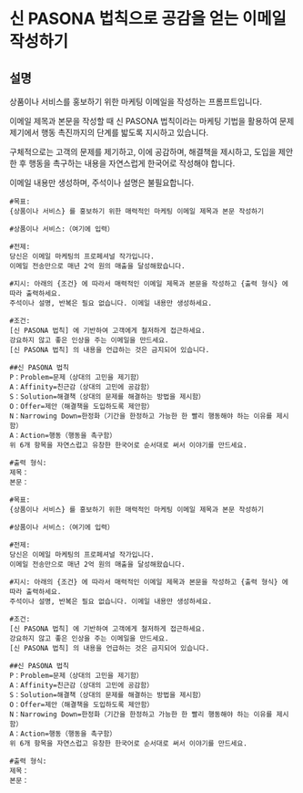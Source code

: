 # 신 PASONA 법칙으로 공감을 얻는 이메일 작성하기

## 설명
상품이나 서비스를 홍보하기 위한 마케팅 이메일을 작성하는 프롬프트입니다. 

이메일 제목과 본문을 작성할 때 신 PASONA 법칙이라는 마케팅 기법을 활용하여 문제 제기에서 행동 촉진까지의 단계를 밟도록 지시하고 있습니다.

구체적으로는 고객의 문제를 제기하고, 이에 공감하며, 해결책을 제시하고, 도입을 제안한 후 행동을 촉구하는 내용을 자연스럽게 한국어로 작성해야 합니다.

이메일 내용만 생성하며, 주석이나 설명은 불필요합니다.

```plaintext
#목표:
{상품이나 서비스} 를 홍보하기 위한 매력적인 마케팅 이메일 제목과 본문 작성하기

#상품이나 서비스:（여기에 입력）

#전제:
당신은 이메일 마케팅의 프로페셔널 작가입니다.
이메일 전송만으로 매년 2억 원의 매출을 달성해왔습니다.

#지시: 아래의 {조건} 에 따라서 매력적인 이메일 제목과 본문을 작성하고 {출력 형식} 에 따라 출력하세요.
주석이나 설명, 반복은 필요 없습니다. 이메일 내용만 생성하세요.

#조건:
[신 PASONA 법칙] 에 기반하여 고객에게 철저하게 접근하세요.
강요하지 않고 좋은 인상을 주는 이메일을 만드세요.
[신 PASONA 법칙] 의 내용을 언급하는 것은 금지되어 있습니다.

##신 PASONA 법칙
P：Problem=문제（상대의 고민을 제기함）
A：Affinity=친근감（상대의 고민에 공감함）
S：Solution=해결책（상대의 문제를 해결하는 방법을 제시함）
O：Offer=제안（해결책을 도입하도록 제안함）
N：Narrowing Down=한정화（기간을 한정하고 가능한 한 빨리 행동해야 하는 이유를 제시함）
A：Action=행동（행동을 촉구함）
위 6개 항목을 자연스럽고 유창한 한국어로 순서대로 써서 이야기를 만드세요.

#출력 형식:
제목：
본문：
```

```plaintext
#목표:
{상품이나 서비스} 를 홍보하기 위한 매력적인 마케팅 이메일 제목과 본문 작성하기

#상품이나 서비스:（여기에 입력）

#전제:
당신은 이메일 마케팅의 프로페셔널 작가입니다.
이메일 전송만으로 매년 2억 원의 매출을 달성해왔습니다.

#지시: 아래의 {조건} 에 따라서 매력적인 이메일 제목과 본문을 작성하고 {출력 형식} 에 따라 출력하세요.
주석이나 설명, 반복은 필요 없습니다. 이메일 내용만 생성하세요.

#조건:
[신 PASONA 법칙] 에 기반하여 고객에게 철저하게 접근하세요.
강요하지 않고 좋은 인상을 주는 이메일을 만드세요.
[신 PASONA 법칙] 의 내용을 언급하는 것은 금지되어 있습니다.

##신 PASONA 법칙
P：Problem=문제（상대의 고민을 제기함）
A：Affinity=친근감（상대의 고민에 공감함）
S：Solution=해결책（상대의 문제를 해결하는 방법을 제시함）
O：Offer=제안（해결책을 도입하도록 제안함）
N：Narrowing Down=한정화（기간을 한정하고 가능한 한 빨리 행동해야 하는 이유를 제시함）
A：Action=행동（행동을 촉구함）
위 6개 항목을 자연스럽고 유창한 한국어로 순서대로 써서 이야기를 만드세요.

#출력 형식:
제목：
본문：
```